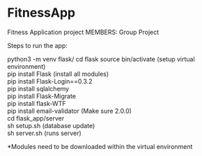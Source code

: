 # FitnessApp
Fitness Application project
MEMBERS: Group Project

Steps to run the app:

python3 -m venv flask/
cd flask
source bin/activate (setup virtual environment)  
pip install Flask (install all modules)  
pip install Flask-Login==0.3.2  
pip install sqlalchemy  
pip install Flask-Migrate  
pip install flask-WTF  
pip install email-validator (Make sure 2.0.0)   
cd flask_app/server  
sh setup.sh (database update)  
sh server.sh (runs server)
  
*Modules need to be downloaded within the virtual environment

